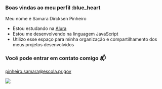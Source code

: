 ### Boas vindas ao meu perfil :blue_heart

Meu nome é Samara Dircksen Pinheiro

- Estou estudando na [Alura](https://www.alura.com.br)
- Estou me desenvolvendo na linguagem JavaScript
- Utilizo esse espaço para minha organização e compartilhamento dos meus projetos desenvolvidos

### Você pode entrar em contato comigo 📬

pinheiro.samara@escola.pr.gov

![](https://media.tenor.com/qvde3FkdjUcAAAAC/masha-i-medved-back-to-school.gif)
